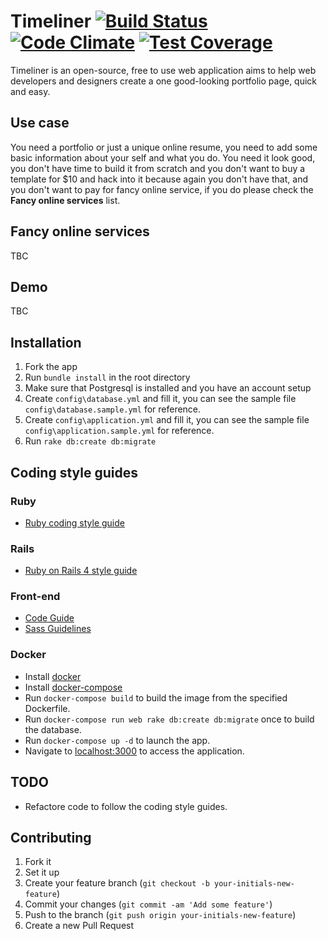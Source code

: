 # Timeliner [![Build Status](https://travis-ci.org/karimmtarek/timeliner.svg)](https://travis-ci.org/karimmtarek/timeliner) [![Code Climate](https://codeclimate.com/github/karimmtarek/timeliner/badges/gpa.svg)](https://codeclimate.com/github/karimmtarek/timeliner) [![Test Coverage](https://codeclimate.com/github/karimmtarek/timeliner/badges/coverage.svg)](https://codeclimate.com/github/karimmtarek/timeliner/coverage)

Timeliner is an open-source, free to use web application aims to help web developers and designers create a one good-looking portfolio page, quick and easy.

## Use case
You need a portfolio or just a unique online resume, you need to add some basic information about your self and what you do. You need it look good, you don't have time to build it from scratch and you don't want to buy a template for $10 and hack into it because again you don't have that, and you don't want to pay for fancy online service, if you do please check the **Fancy online services** list.

## Fancy online services
TBC

## Demo
TBC

## Installation
1. Fork the app
2. Run `bundle install` in the root directory
3. Make sure that Postgresql is installed and you have an account setup
4. Create `config\database.yml` and fill it, you can see the sample file `config\database.sample.yml` for reference.
5. Create `config\application.yml` and fill it, you can see the sample file `config\application.sample.yml` for reference.
6. Run `rake db:create db:migrate`

## Coding style guides

### Ruby
- [Ruby coding style guide](https://github.com/bbatsov/ruby-style-guide)

### Rails
- [Ruby on Rails 4 style guide](https://github.com/bbatsov/rails-style-guide)

### Front-end
- [Code Guide](http://codeguide.co/)
- [Sass Guidelines](http://sass-guidelin.es/)

### Docker
- Install [docker](https://www.docker.com)
- Install [docker-compose](https://docs.docker.com/compose)
- Run `docker-compose build` to build the image from the specified Dockerfile.
- Run `docker-compose run web rake db:create db:migrate` once to build the database.
- Run `docker-compose up -d` to launch the app.
- Navigate to [localhost:3000](http://localhost:3000) to access the application.

## TODO
- Refactore code to follow the coding style guides.

## Contributing
1. Fork it
2. Set it up
3. Create your feature branch (`git checkout -b your-initials-new-feature`)
4. Commit your changes (`git commit -am 'Add some feature'`)
5. Push to the branch (`git push origin your-initials-new-feature`)
6. Create a new Pull Request
